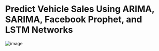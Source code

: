# Predict Vehicle Sales Using ARIMA, SARIMA, Facebook Prophet, and LSTM Networks
![image](/images/car-sales-cover-img.png)